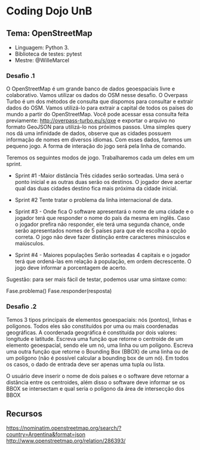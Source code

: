 # Coding Dojo UnB

## Tema: OpenStreetMap

- Linguagem: Python 3.
- Biblioteca de testes: pytest
- Mestre: @WilleMarcel

### Desafio .1

O OpenStreetMap é um grande banco de dados geoespaciais livre e colaborativo. Vamos utilizar os dados do OSM nesse desafio. O Overpass Turbo é um dos métodos de consulta que dispomos para consultar e extrair dados do OSM. Vamos utilizá-lo para extrair a capital de todos os países do mundo a partir do OpenStreetMap. Você pode acessar essa consulta feita previamente: http://overpass-turbo.eu/s/qxe e exportar o arquivo no formato GeoJSON para utilizá-lo nos próximos passos. Uma simples query nos dá uma infinidade de dados, observe que as cidades possuem informação de nomes em diversos idiomas. Com esses dados, faremos um pequeno jogo. A forma de interação do jogo será pela linha de comando.

Teremos os seguintes modos de jogo. Trabalharemos cada um deles em um sprint.

- Sprint #1 -Maior distância
Três cidades serão sorteadas. Uma será o ponto inicial e as outras duas serão os destinos. O jogador deve acertar qual das duas cidades destino fica mais próxima da cidade inicial.

- Sprint #2
Tente tratar o problema da linha internacional de data.

- Sprint #3 - Onde fica
O software apresentará o nome de uma cidade e o jogador terá que responder o nome do país da mesma em inglês. Caso o jogador prefira não responder, ele terá uma segunda chance, onde serão apresentados nomes de 5 países para que ele escolha a opção correta. O jogo não deve fazer distinção entre caracteres minúsculos e maiúsculos.

- Sprint #4 - Maiores populações
Serão sorteadas 4 capitais e o jogador terá que ordená-las em relação à população, em ordem decrescente. O jogo deve informar a porcentagem de acerto.

Sugestão: para ser mais fácil de testar, podemos usar uma sintaxe como:

  Fase.problema()
  Fase.responder(resposta)


### Desafio .2

Temos 3 tipos principais de elementos geoespaciais: nós (pontos), linhas e polígonos. Todos eles são constituídos por uma ou mais coordenadas geográficas. A coordenada geográfica é constituída por dois valores: longitude e latitude.
Escreva uma função que retorne o centroide de um elemento geoespacial, sendo ele um nó, uma linha ou um polígono. Escreva uma outra função que retorne o Bounding Box (BBOX) de uma linha ou de um polígono (não é possível calcular a bounding box de um nó). Em todos os casos, o dado de entrada deve ser apenas uma tupla ou lista.

O usuário deve inserir o nome de dois países e o software deve retornar a distância entre os centroides, além disso o software deve informar se os BBOX se intersectam e qual seria o polígono da área de intersecção dos BBOX

## Recursos
https://nominatim.openstreetmap.org/search/?country=Argentina&format=json
http://www.openstreetmap.org/relation/286393/
